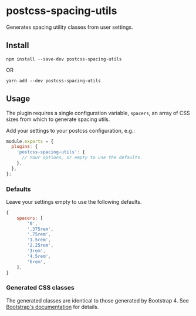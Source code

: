 # postcss-spacing-utils

Generates spacing utility classes from user settings.

## Install

```
npm install --save-dev postcss-spacing-utils
```

OR

```
yarn add --dev postcss-spacing-utils
```

## Usage

The plugin requires a single configuration variable, `spacers`, an array of CSS sizes from which to generate spacing utils.

Add your settings to your postcss configuration, e.g.:

```Javascript
module.exports = {
  plugins: {
    'postcss-spacing-utils': {
      // Your options, or empty to use the defaults.
    },
  },
};
```

### Defaults

Leave your settings empty to use the following defaults.

```Javascript
{
    spacers: [
        '0',
        '.375rem',
        '.75rem',
        '1.5rem',
        '2.25rem',
        '3rem',
        '4.5rem',
        '6rem',
    ],
}
```

### Generated CSS classes

The generated classes are identical to those generated by Bootstrap 4. See [Bootstrap's documentation](https://getbootstrap.com/docs/4.0/utilities/spacing/) for details.
